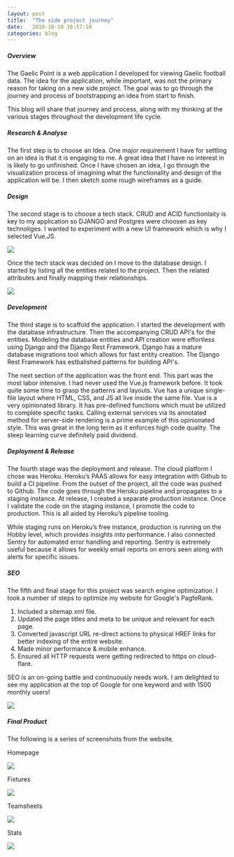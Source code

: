 ```yaml
---
layout: post
title:  "The side project journey"
date:   2018-10-10 16:57:10
categories: blog
---
```


##### Overview

 The Gaelic Point is a web application I developed for viewing Gaelic football data. The idea for the application, while important, was not the primary reason for taking on a new side project. The goal was to go through the journey and process of bootstrapping an idea from start to finish.

This blog will share that journey and process, along with my thinking at the various stages throughout the development life cycle.

##### Research & Analyse 

The first step is to choose an Idea. One major requirement I have for settling on an idea is that it is engaging to me. A great idea that I have no interest in is likely to go unfinished. Once I have chosen an idea, I go through the visualization process of imagining what the functionality and design of the application will be. I then sketch some rough wireframes as a guide.

##### Design

The second stage is to choose a tech stack. CRUD and ACID functionlaity is key to my application so DJANGO and Postgres were choosen as key technoliges. I wanted to experiment with a new UI framework which is why I selected Vue.JS.

<div class="honeycombpic-short">
<img src="https://github.com/bawn92/bawn92.github.io/blob/master/assets/img/system-arch.png?raw=true"/>
</div>

Once the tech stack was decided on I move to the database design. I started by listing all the entities related to the project. Then the related attributes and finally mapping their relationships.


<div class="honeycombpic-long">
<img src="https://github.com/bawn92/bawn92.github.io/blob/master/assets/img/database-design.png?raw=true"/>
</div>


##### Development

The third stage is to scaffold the application. I started the development with the database infrastructure. Then the accompanying CRUD API's for the entities. Modeling the database entities and API creation were effortless using Django and the Django Rest Framework. Django has a mature database migrations tool which allows for fast entity creation. The Django Rest Framework has estbalished patterns for building API's.

The next section of the application was the front end. This part was the most labor intensive. I had never used the Vue.js framework before. It took quite some time to grasp the patterns and layouts. Vue has a unique single-file layout where HTML, CSS, and JS all live inside the same file. Vue is a very opinionated library. It has pre-defined functions which must be utilized to complete specific tasks. Calling external services via its annotated method for server-side rendering is a prime example of this opinionated style. This was great in the long term as it enforces high code quality. The steep learning curve definitely paid dividend.

##### Deployment & Release

The fourth stage was the deployment and release. The cloud platform I chose was Heroku. Heroku’s PAAS allows for easy integration with Github to build a CI pipeline. From the outset of the project, all the code was pushed to Github. The code goes through the Heroku pipeline and propagates to a staging instance. At release, I created a separate production instance. Once I validate the code on the staging instance, I promote the code to production. This is all aided by Heroku’s pipeline tooling.

While staging runs on Heroku’s free instance, production is running on the Hobby level, which provides insights into performance. I also connected Sentry for automated error handling and reporting. Sentry is extremely useful because it allows for weekly email reports on errors seen along with alerts for specific issues.

##### SEO

The fifth and final stage for this project was search engine optimization. I took a number of steps to optimize my website for Google's PagfeRank.

1. Included a sitemap.xml file.
2. Updated the page titles and meta to be unique and relevant for each page.
3. Converted javascript URL re-direct actions to physical HREF links for better indexing of the entire website.
4. Made minor performance & mobile enhance.
5. Ensured all HTTP requests were getting redirected to https on cloud-flare.

SEO is an on-going battle and continuously needs work. I am delighted to see my application at the top of Google for one keyword and with 1500 monthly users!

<div class="honeycombpic-small">
<img src="https://github.com/bawn92/bawn92.github.io/blob/master/assets/img/growth.png?raw=true"/>
</div>

##### Final Product

The following is a series of screenshots from the website.

Homepage

<div class="honeycombpic">
<img src="https://github.com/bawn92/bawn92.github.io/blob/master/assets/img/points_homescreen.png?raw=true"/>
</div>

Fixtures

<div class="honeycombpic">
<img src="https://github.com/bawn92/bawn92.github.io/blob/master/assets/img/points_brackets.png?raw=true"/>
</div>

Teamsheets

<div class="honeycombpic">
<img src="https://github.com/bawn92/bawn92.github.io/blob/master/assets/img/points_teamsheets.png?raw=true"/>
</div>

Stats

<div class="honeycombpic">
<img src="https://github.com/bawn92/bawn92.github.io/blob/master/assets/img/points_charts.png?raw=true"/>
</div>